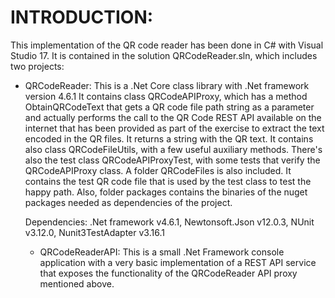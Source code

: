 INTRODUCTION:
=============

This implementation of the QR code reader has been done in C# with Visual Studio 17.
It is contained in the solution QRCodeReader.sln, which includes two projects:

- QRCodeReader:
  This is a .Net Core class library with .Net framework version 4.6.1
  It contains class QRCodeAPIProxy, which has a method ObtainQRCodeText that gets a QR code file path string as a parameter 
  and actually performs the call to the QR Code REST API available on the internet that has been provided as part of the exercise 
  to extract the text encoded in the QR files. It returns a string with the QR text.
  It contains also class QRCodeFileUtils, with a few useful auxiliary methods.
  There's also the test class QRCodeAPIProxyTest, with some tests that verify the QRCodeAPIProxy class.
  A folder QRCodeFiles is also included. It contains the test QR code file that is used by the test class to test the happy path.
  Also, folder packages contains the binaries of the nuget packages needed as dependencies of the project.
  
  Dependencies: .Net framework v4.6.1, Newtonsoft.Json v12.0.3, NUnit v3.12.0, Nunit3TestAdapter v3.16.1
  
  
  - QRCodeReaderAPI:
   This is a small .Net Framework console application with a very basic implementation of a REST API service that exposes the
   functionality of the QRCodeReader API proxy mentioned above.
   
   
    
